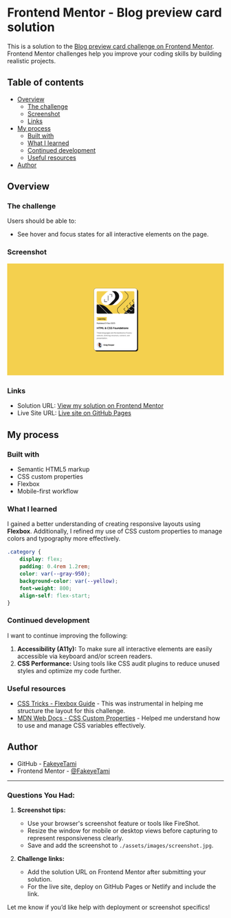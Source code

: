 # Frontend Mentor - Blog preview card solution

This is a solution to the [Blog preview card challenge on Frontend Mentor](https://www.frontendmentor.io/challenges/blog-preview-card-ckPaj01IcS). Frontend Mentor challenges help you improve your coding skills by building realistic projects.

## Table of contents

-   [Overview](#overview)
    -   [The challenge](#the-challenge)
    -   [Screenshot](#screenshot)
    -   [Links](#links)
-   [My process](#my-process)
    -   [Built with](#built-with)
    -   [What I learned](#what-i-learned)
    -   [Continued development](#continued-development)
    -   [Useful resources](#useful-resources)
-   [Author](#author)

## Overview

### The challenge

Users should be able to:

-   See hover and focus states for all interactive elements on the page.

### Screenshot

![Solution Screenshot](./assets/images/screenshot.jpg)

### Links

-   Solution URL: [View my solution on Frontend Mentor](https://www.frontendmentor.io/solutions/blog-preview-card-IMgMJSq9L2)
-   Live Site URL: [Live site on GitHub Pages](https://fakeyetami.github.io/Blog-Preview-Card)

## My process

### Built with

-   Semantic HTML5 markup
-   CSS custom properties
-   Flexbox
-   Mobile-first workflow

### What I learned

I gained a better understanding of creating responsive layouts using **Flexbox**. Additionally, I refined my use of CSS custom properties to manage colors and typography more effectively.

```css
.category {
    display: flex;
    padding: 0.4rem 1.2rem;
    color: var(--gray-950);
    background-color: var(--yellow);
    font-weight: 800;
    align-self: flex-start;
}
```

### Continued development

I want to continue improving the following:

1. **Accessibility (A11y):** To make sure all interactive elements are easily accessible via keyboard and/or screen readers.
2. **CSS Performance:** Using tools like CSS audit plugins to reduce unused styles and optimize my code further.

### Useful resources

-   [CSS Tricks - Flexbox Guide](https://css-tricks.com/snippets/css/a-guide-to-flexbox/) - This was instrumental in helping me structure the layout for this challenge.
-   [MDN Web Docs - CSS Custom Properties](https://developer.mozilla.org/en-US/docs/Web/CSS/--*) - Helped me understand how to use and manage CSS variables effectively.

## Author

-   GitHub - [FakeyeTami](https://github.com/FakeyeTami)
-   Frontend Mentor - [@FakeyeTami](https://www.frontendmentor.io/profile/FakeyeT)

---

### Questions You Had:

1. **Screenshot tips:**

    - Use your browser's screenshot feature or tools like FireShot.
    - Resize the window for mobile or desktop views before capturing to represent responsiveness clearly.
    - Save and add the screenshot to `./assets/images/screenshot.jpg`.

2. **Challenge links:**
    - Add the solution URL on Frontend Mentor after submitting your solution.
    - For the live site, deploy on GitHub Pages or Netlify and include the link.

Let me know if you’d like help with deployment or screenshot specifics!
